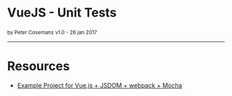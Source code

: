 # VueJS - Unit Tests
<!-- <img src="./images/vue-plugins.jpeg" width="700px" /><br> -->
<small>by Peter Cosemans</small>
<small>v1.0 - 26 jan 2017</small>

---

# Resources

- [Example Project for Vue.js + JSDOM + webpack + Mocha](https://github.com/jhaynie/example-vue-jsdom)
